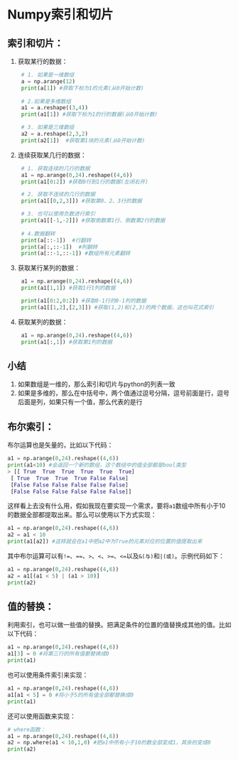 # Numpy索引和切片

## 索引和切片：

1. 获取某行的数据：

   ```python
    # 1. 如果是一维数组
    a = np.arange(12)
    print(a[1]) #获取下标为1的元素(从0开始计数)
       
    # 2.如果是多维数组
    a1 = a.reshape((3,4))
    print(a1[1]) #获取下标为1的行的数据(从0开始计数)
   
    # 3. 如果是三维数组
    a2 = a.reshape(2,3,2)
    print(a2[1])  #获取第1块的元素(从0开始计数)
   ```

2. 连续获取某几行的数据：

   ```python
    # 1. 获取连续的几行的数据
    a1 = np.arange(0,24).reshape((4,6))
    print(a1[0:2]) #获取0行到1行的数据(左闭右开)
   
    # 2. 获取不连续的几行的数据
    print(a1[[0,2,3]]) #获取第0、2、3行的数据
   
    # 3. 也可以使用负数进行索引
    print(a1[[-1,-2]]) #获取倒数第1行、倒数第2行的数据
       
    # 4.数据翻转
    print(a[::-1])  #行翻转
    print(a[:,::-1])  #列翻转
    print(a[::-1,::-1]) #数组所有元素翻转
   ```

3. 获取某行某列的数据：

   ```python
    a1 = np.arange(0,24).reshape((4,6))
    print(a1[1,1]) #获取1行1列的数据

    print(a1[0:2,0:2]) #获取0-1行的0-1列的数据
    print(a1[[1,2],[2,3]]) #获取(1,2)和(2,3)的两个数据，这也叫花式索引
   ```

4. 获取某列的数据：

   ```python
    a1 = np.arange(0,24).reshape((4,6))
    print(a1[:,1]) #获取第1列的数据
   ```

## 小结

1. 如果数组是一维的，那么索引和切片与python的列表一致
2. 如果是多维的，那么在中括号中，两个值通过逗号分隔，逗号前面是行，逗号后面是列，如果只有一个值，那么代表的是行

## 布尔索引：

布尔运算也是矢量的，比如以下代码：

```python
a1 = np.arange(0,24).reshape((4,6))
print(a1<10) #会返回一个新的数组，这个数组中的值全部都是bool类型
> [[ True  True  True  True  True  True]
 [ True  True  True  True False False]
 [False False False False False False]
 [False False False False False False]]
```

这样看上去没有什么用，假如我现在要实现一个需求，要将`a1`数组中所有小于10的数据全部都提取出来。那么可以使用以下方式实现：

```python
a1 = np.arange(0,24).reshape((4,6))
a2 = a1 < 10
print(a1[a2]) #这样就会在a1中把a2中为True的元素对应的位置的值提取出来
```

其中布尔运算可以有`!=`、`==`、`>`、`<`、`>=`、`<=`以及`&(与)`和`|(或)`。示例代码如下：

```python
a1 = np.arange(0,24).reshape((4,6))
a2 = a1[(a1 < 5) | (a1 > 10)]
print(a2)
```

## 值的替换：

利用索引，也可以做一些值的替换。把满足条件的位置的值替换成其他的值。比如以下代码：

```python
a1 = np.arange(0,24).reshape((4,6))
a1[3] = 0 #将第三行的所有值都替换成0
print(a1)
```

也可以使用条件索引来实现：

```python
a1 = np.arange(0,24).reshape((4,6))
a1[a1 < 5] = 0 #将小于5的所有值全部都替换成0
print(a1)
```

还可以使用函数来实现：

```python
# where函数：
a1 = np.arange(0,24).reshape((4,6))
a2 = np.where(a1 < 10,1,0) #把a1中所有小于10的数全部变成1，其余的变成0
print(a2)
```



